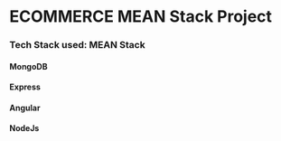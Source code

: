 <h1>ECOMMERCE MEAN Stack Project</h1>
<h3>Tech Stack used: MEAN Stack</h3>
<h4>MongoDB</h4>
<h4>Express</h4>
<h4>Angular</h4>
<h4>NodeJs</h4>
